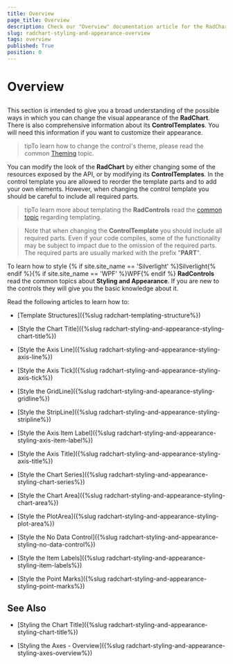 ```yaml
---
title: Overview
page_title: Overview
description: Check our "Overview" documentation article for the RadChart WPF control.
slug: radchart-styling-and-appearance-overview
tags: overview
published: True
position: 0
---
```


# Overview



## 

This section is intended to give you a broad understanding of the possible ways in which you can change the visual appearance of the __RadChart__. There is also comprehensive information about its __ControlTemplates__. You will need this information if you want to customize their appearance.

>tipTo learn how to change the control's theme, please read the common [Theming](http://www.telerik.com/help/silverlight/common-styling-apperance-setting-theme.html) topic.

You can modify the look of the __RadChart__ by either changing some of the resources exposed by the API, or by modifying its __ControlTemplates__. In the control template you are allowed to reorder the template parts and to add your own elements. However, when changing the control template you should be careful to include all required parts.

>tipTo learn more about templating the __RadControls__ read the [common topic](http://www.telerik.com/help/silverlight/common-styling-appearance-edit-control-templates-blend.html) regarding templating.

>Note that when changing the __ControlTemplate__ you should include all required parts. Even if your code compiles, some of the functionality may be subject to impact due to the omission of the required parts. The required parts are usually marked with the prefix "__PART__".

To learn how to style {% if site.site_name == 'Silverlight' %}Silverlight{% endif %}{% if site.site_name == 'WPF' %}WPF{% endif %} __RadControls__ read the common topics about __Styling and Appearance__. If you are new to the controls they will give you the basic knowledge about it.

Read the following articles to learn how to:

* [Template Structures]({%slug radchart-templating-structure%})

* [Style the Chart Title]({%slug radchart-styling-and-appearance-styling-chart-title%})

* [Style the Axis Line]({%slug radchart-styling-and-appearance-styling-axis-line%})

* [Style the Axis Tick]({%slug radchart-styling-and-appearance-styling-axis-tick%})

* [Style the GridLine]({%slug radchart-styling-and-apearance-styling-gridline%})

* [Style the StripLine]({%slug radchart-styling-and-appearance-styling-stripline%})

* [Style the Axis Item Label]({%slug radchart-styling-and-appearance-styling-axis-item-label%})

* [Style the Axis Title]({%slug radchart-styling-and-appearance-styling-axis-title%})

* [Style the Chart Series]({%slug radchart-styling-and-appearance-styling-chart-series%})

* [Style the Chart Area]({%slug radchart-styling-and-appearance-styling-chart-area%})

* [Style the PlotArea]({%slug radchart-styling-and-appearance-styling-plot-area%})

* [Style the No Data Control]({%slug radchart-styling-and-appearance-styling-no-data-control%})

* [Style the Item Labels]({%slug radchart-styling-and-appearance-styling-item-labels%})

* [Style the Point Marks]({%slug radchart-styling-and-appearance-styling-point-marks%})

## See Also

 * [Styling the Chart Title]({%slug radchart-styling-and-appearance-styling-chart-title%})

 * [Styling the Axes - Overview]({%slug radchart-styling-and-appearance-styling-axes-overview%})
